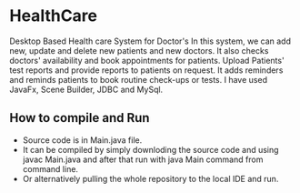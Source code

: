 # HealthCare
Desktop Based Health care System for Doctor's 
In this system, we can add new, update and delete new  patients and new doctors. 
It also checks doctors' availability and book appointments for patients. Upload Patients' test reports and provide reports to patients on request. 
It adds reminders and  reminds patients to book routine check-ups or tests. I have used JavaFx, Scene Builder, JDBC and MySql.
<h2>How to compile and Run</h2>
<ul>
  <li>Source code is in Main.java file.</li>
<li>It can be compiled by simply downloding the source code and using javac Main.java and after
  that run with java Main command from command line.</li>
<li>Or alternatively pulling the whole repository to the local IDE and run.</li>
</ul>
